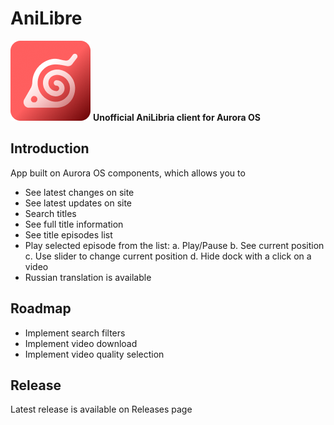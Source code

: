 # AniLibre
![](screenshots/icon.png)
**Unofficial AniLibria client for Aurora OS**

## Introduction
App built on Aurora OS components, which allows you to
- See latest changes on site
- See latest updates on site
- Search titles
- See full title information
- See title episodes list
- Play selected episode from the list:
a. Play/Pause
b. See current position
c. Use slider to change current position
d. Hide dock with a click on a video
- Russian translation is available

## Roadmap
- Implement search filters
- Implement video download
- Implement video quality selection

## Release
Latest release is available on Releases page

